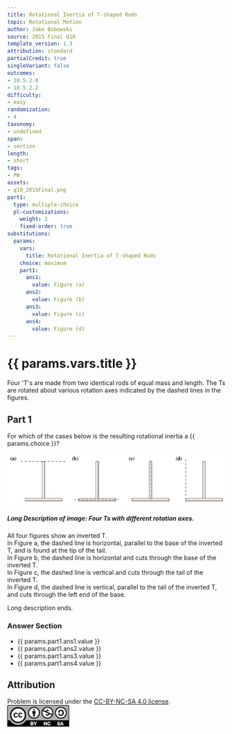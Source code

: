 ```yaml
---
title: Rotational Inertia of T-shaped Rods
topic: Rotational Motion
author: Jake Bobowski
source: 2015 Final Q10
template_version: 1.3
attribution: standard
partialCredit: true
singleVariant: false
outcomes:
- 10.5.2.0
- 10.5.2.2
difficulty:
- easy
randomization:
- 4
taxonomy:
- undefined
span:
- section
length:
- short
tags:
- PW
assets:
- q10_2015Final.png
part1:
  type: multiple-choice
  pl-customizations:
    weight: 1
    fixed-order: true
substitutions:
  params:
    vars:
      title: Rotational Inertia of T-shaped Rods
    choice: maximum
    part1:
      ans1:
        value: Figure (a)
      ans2:
        value: Figure (b)
      ans3:
        value: Figure (c)
      ans4:
        value: Figure (d)
---
```

# {{ params.vars.title }}
Four 'T's are made from two identical rods of equal mass and length.  The Ts are rotated about various rotation axes indicated by the dashed lines in the figures.

## Part 1

For which of the cases below is the resulting rotational inertia a {{ params.choice }}?

<img longdesc="Inertia of T-shaped rod.md#desc" alt="Four Ts with different rotation axes." src="q10_2015Final.png">

</br>

<div id="desc">
<h5>Long Description of image: Four Ts with different rotation axes.</h5>
All four figures show an inverted T. </br>
In Figure a, the dashed line is horizontal, parallel to the base of the inverted T, and is found at the tip of the tail.</br>
In Figure b, the dashed line is horizontal and cuts through the base of the inverted T. </br>
In Figure c, the dashed line is vertical and cuts through the tail of the inverted T. </br>
In Figure d, the dashed line is vertical, parallel to the tail of the inverted T, and cuts through the left end of the base.
<p>Long description ends.</p>
<div>

### Answer Section

- {{ params.part1.ans1.value }}
- {{ params.part1.ans2.value }}
- {{ params.part1.ans3.value }}
- {{ params.part1.ans4.value }}

## Attribution

Problem is licensed under the [CC-BY-NC-SA 4.0 license](https://creativecommons.org/licenses/by-nc-sa/4.0/).<br> ![The Creative Commons 4.0 license requiring attribution-BY, non-commercial-NC, and share-alike-SA license.](https://raw.githubusercontent.com/firasm/bits/master/by-nc-sa.png)